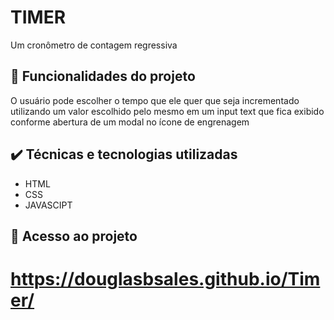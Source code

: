   
# TIMER 

Um cronômetro de contagem regressiva 

## 🔨 Funcionalidades do projeto

O usuário pode escolher o tempo que ele quer que seja incrementado utilizando um valor escolhido pelo mesmo 
em um input text que fica exibido conforme abertura de um modal no ícone de engrenagem

## ✔️ Técnicas e tecnologias utilizadas

- HTML
- CSS
- JAVASCIPT

## 📁 Acesso ao projeto
# https://douglasbsales.github.io/Timer/
